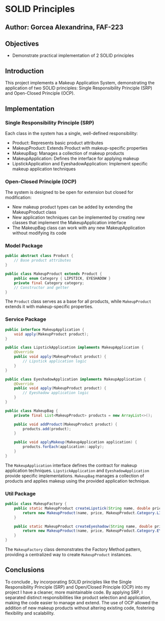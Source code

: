 # SOLID Principles
## Author: Gorcea Alexandrina, FAF-223

## Objectives
* Demonstrate practical implementation of 2 SOLID principles


## Introduction
This project implements a Makeup Application System, demonstrating the application of two SOLID principles: Single Responsibility Principle (SRP) and Open-Closed Principle (OCP).

## Implementation

### Single Responsibility Principle (SRP)
Each class in the system has a single, well-defined responsibility:

- Product: Represents basic product attributes
- MakeupProduct: Extends Product with makeup-specific properties
- MakeupBag: Manages a collection of makeup products
- MakeupApplication: Defines the interface for applying makeup
- LipstickApplication and EyeshadowApplication: Implement specific makeup application techniques

### Open-Closed Principle (OCP)
The system is designed to be open for extension but closed for modification:

- New makeup product types can be added by extending the MakeupProduct class
- New application techniques can be implemented by creating new classes that implement the MakeupApplication interface
- The MakeupBag class can work with any new MakeupApplication without modifying its code



### Model Package

```java
public abstract class Product {
    // Base product attributes
}

public class MakeupProduct extends Product {
    public enum Category { LIPSTICK, EYESHADOW }
    private final Category category;
    // Constructor and getter
}
```

The `Product` class serves as a base for all products, while `MakeupProduct` extends it with makeup-specific properties.

### Service Package

```java
public interface MakeupApplication {
    void apply(MakeupProduct product);
}

public class LipstickApplication implements MakeupApplication {
    @Override
    public void apply(MakeupProduct product) {
        // Lipstick application logic
    }
}

public class EyeshadowApplication implements MakeupApplication {
    @Override
    public void apply(MakeupProduct product) {
        // Eyeshadow application logic
    }
}

public class MakeupBag {
    private final List<MakeupProduct> products = new ArrayList<>();

    public void addProduct(MakeupProduct product) {
        products.add(product);
    }

    public void applyMakeup(MakeupApplication application) {
        products.forEach(application::apply);
    }
}
```

The `MakeupApplication` interface defines the contract for makeup application techniques. `LipstickApplication` and `EyeshadowApplication` provide specific implementations. `MakeupBag` manages a collection of products and applies makeup using the provided application technique.

### Util Package

```java
public class MakeupFactory {
    public static MakeupProduct createLipstick(String name, double price) {
        return new MakeupProduct(name, price, MakeupProduct.Category.LIPSTICK);
    }

    public static MakeupProduct createEyeshadow(String name, double price) {
        return new MakeupProduct(name, price, MakeupProduct.Category.EYESHADOW);
    }
}
```

The `MakeupFactory` class demonstrates the Factory Method pattern, providing a centralized way to create `MakeupProduct` instances.

## Conclusions

To conclude , by incorporating SOLID principles like the Single Responsibility Principle (SRP) and Open/Closed Principle (OCP) into my project I have a cleaner, more maintainable code.
By applying SRP, I separated distinct responsibilities like product selection and application, making the code easier to manage and extend.
The use of OCP allowed the addition of new makeup products without altering existing code, fostering flexibility and scalability.